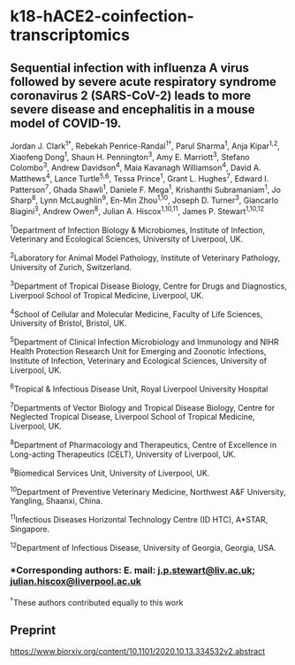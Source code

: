 # k18-hACE2-coinfection-transcriptomics
## Sequential infection with influenza A virus followed by severe acute respiratory syndrome coronavirus 2 (SARS-CoV-2) leads to more severe disease and encephalitis in a mouse model of COVID-19.

Jordan J. Clark<sup>1†</sup>, Rebekah Penrice-Randal<sup>1†</sup>, Parul Sharma<sup>1</sup>, Anja Kipar<sup>1,2</sup>, Xiaofeng Dong<sup>1</sup>, Shaun H. Pennington<sup>3</sup>, Amy E. Marriott<sup>3</sup>, Stefano Colombo<sup>3</sup>, Andrew Davidson<sup>4</sup>, Maia Kavanagh Williamson<sup>4</sup>, David A. Matthews<sup>4</sup>, Lance Turtle<sup>5,6</sup>, Tessa Prince<sup>1</sup>, Grant L. Hughes<sup>7</sup>, Edward I. Patterson<sup>7</sup>, Ghada Shawli<sup>1</sup>, Daniele F. Mega<sup>1</sup>, Krishanthi Subramaniam<sup>1</sup>, Jo Sharp<sup>8</sup>, Lynn McLaughlin<sup>9</sup>, En-Min Zhou<sup>1,10</sup>, Joseph D. Turner<sup>3</sup>, Giancarlo Biagini<sup>3</sup>, Andrew Owen<sup>8</sup>, Julian A. Hiscox<sup>1,10,11</sup>, James P. Stewart<sup>1,10,12</sup>
 
<sup>1</sup>Department of Infection Biology & Microbiomes, Institute of Infection, Veterinary and Ecological Sciences, University of Liverpool, UK.

<sup>2</sup>Laboratory for Animal Model Pathology, Institute of Veterinary Pathology, University of Zurich, Switzerland.

<sup>3</sup>Department of Tropical Disease Biology, Centre for Drugs and Diagnostics, Liverpool School of Tropical Medicine, Liverpool, UK.

<sup>4</sup>School of Cellular and Molecular Medicine, Faculty of Life Sciences, University of Bristol, Bristol, UK.

<sup>5</sup>Department of Clinical Infection Microbiology and Immunology and NIHR Health Protection Research Unit for Emerging and Zoonotic Infections, Institute of Infection, Veterinary and Ecological Sciences, University of Liverpool, UK. 

<sup>6</sup>Tropical & Infectious Disease Unit, Royal Liverpool University Hospital

<sup>7</sup>Departments of Vector Biology and Tropical Disease Biology, Centre for Neglected Tropical Disease, Liverpool School of Tropical Medicine, Liverpool, UK.

<sup>8</sup>Department of Pharmacology and Therapeutics, Centre of Excellence in Long-acting Therapeutics (CELT), University of Liverpool, UK.

<sup>9</sup>Biomedical Services Unit, University of Liverpool, UK.

<sup>10</sup>Department of Preventive Veterinary Medicine, Northwest A&F University, Yangling, Shaanxi, China.

<sup>11</sup>Infectious Diseases Horizontal Technology Centre (ID HTC), A*STAR, Singapore.

<sup>12</sup>Department of Infectious Disease, University of Georgia, Georgia, USA.
 
 
### *Corresponding authors: E. mail: j.p.stewart@liv.ac.uk; julian.hiscox@liverpool.ac.uk 
<sup>†</sup>These authors contributed equally to this work

## Preprint

https://www.biorxiv.org/content/10.1101/2020.10.13.334532v2.abstract
